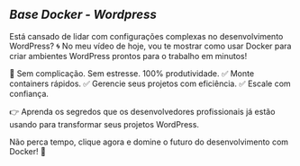 ## *Base Docker - Wordpress*

Está cansado de lidar com configurações complexas no desenvolvimento WordPress? 🌀
No meu vídeo de hoje, vou te mostrar como usar Docker para criar ambientes WordPress prontos para o trabalho em minutos!

🔧 Sem complicação. Sem estresse. 100% produtividade.
✅ Monte containers rápidos.
✅ Gerencie seus projetos com eficiência.
✅ Escale com confiança.

👉 Aprenda os segredos que os desenvolvedores profissionais já estão usando para transformar seus projetos WordPress.

Não perca tempo, clique agora e domine o futuro do desenvolvimento com Docker! 🌟
